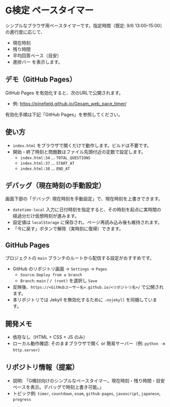 # G検定 ペースタイマー

シンプルなブラウザ用ペースタイマーです。指定時間（既定: 9/6 13:00–15:00）の進行度に応じて、
- 現在時刻
- 残り時間
- 平均回答ペース（目安）
- 進捗バー
を表示します。

## デモ（GitHub Pages）
GitHub Pages を有効化すると、次のURLで公開されます。

- 例: https://pinefield.github.io/Gexam_web_pace_timer/

有効化手順は下記「GitHub Pages」を参照してください。

## 使い方
- `index.html` をブラウザで開くだけで動作します。ビルドは不要です。
- 開始・終了時刻と問題数はファイル先頭付近の定数で設定します。
  - `index.html:34` … `TOTAL_QUESTIONS`
  - `index.html:37` … `START_AT`
  - `index.html:38` … `END_AT`

## デバッグ（現在時刻の手動設定）
画面下部の「デバッグ: 現在時刻を手動設定」で、現在時刻を上書きできます。
- `datetime-local` 入力に日付時刻を指定すると、その時刻を起点に実時間の経過分だけ仮想時刻が進みます。
- 設定値は `localStorage` に保存され、ページ再読み込み後も維持されます。
- 「今に戻す」ボタンで解除（実時刻に復帰）できます。

## GitHub Pages
プロジェクトの `main` ブランチのルートから配信する設定がおすすめです。
- GitHub のリポジトリ画面 → `Settings` → `Pages`
  - `Source`: `Deploy from a branch`
  - `Branch`: `main` / `/ (root)` を選択し `Save`
- 反映後、`https://<GitHubユーザー名>.github.io/<リポジトリ名>/` で公開されます。
- 本リポジトリでは Jekyll を無効化するために `.nojekyll` を同梱しています。

## 開発メモ
- 依存なし（HTML + CSS + JS のみ）
- ローカル動作確認: そのままブラウザで開く or 簡易サーバー（例: `python -m http.server`）

## リポジトリ情報（提案）
- 説明: 「G検討向けのシンプルなペースタイマー。現在時刻・残り時間・目安ペースを表示。デバッグで時刻上書き可能。」
- トピック例: `timer`, `countdown`, `exam`, `github-pages`, `javascript`, `japanese`, `progress`

